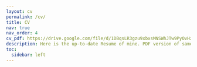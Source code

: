 ```yaml
---
layout: cv
permalink: /cv/
title: CV
nav: true
nav_order: 4
cv_pdf: https://drive.google.com/file/d/1DBqsLR3gzu9xbxsMNSWhJTw9PyOvHzng/view?usp=sharing
description: Here is the up-to-date Resume of mine. PDF version of same can be found by clicking on the icon above.
toc:
  sidebar: left
---
```

